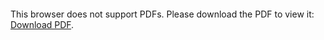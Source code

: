 <object data="https://drive.google.com/file/d/1w88HwKkh85TphRTB2OXmf2FO5DxG1EGE/view" type="application/pdf" width="700px" height="700px">
    <embed src="https://drive.google.com/file/d/1w88HwKkh85TphRTB2OXmf2FO5DxG1EGE/view">
        <p>This browser does not support PDFs. Please download the PDF to view it: <a href="https://drive.google.com/file/d/1w88HwKkh85TphRTB2OXmf2FO5DxG1EGE/view">Download PDF</a>.</p>
    </embed>
</object>
